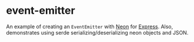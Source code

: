 # event-emitter

An example of creating an `EventEmitter` with [Neon][neon] for [Express][express]. Also, demonstrates
using serde serializing/deserializing neon objects and JSON.

[neon]: https://github.com/neon-bindings/neon
[express]: https://expressjs.com
